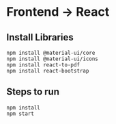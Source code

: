 # Frontend -> React

## Install Libraries
```
npm install @material-ui/core
npm install @material-ui/icons
npm install react-to-pdf
npm install react-bootstrap 
```

## Steps to run
```
npm install
npm start
```
